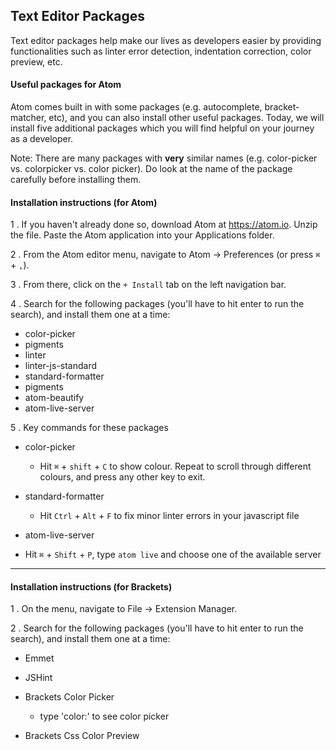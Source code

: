 ## Text Editor Packages

Text editor packages help make our lives as developers easier by providing functionalities such as linter error detection, indentation correction, color preview, etc.

#### Useful packages for Atom

Atom comes built in with some packages \(e.g. autocomplete, bracket-matcher, etc\), and you can also install other useful packages. Today, we will install five additional packages which you will find helpful on your journey as a developer.

Note: There are many packages with **very** similar names \(e.g. color-picker vs. colorpicker vs. color picker\). Do look at the name of the package carefully before installing them.

#### Installation instructions \(for Atom\)

1 . If you haven't already done so, download Atom at [https:\/\/atom.io](https://atom.io). Unzip the file. Paste the Atom application into your Applications folder.

2 . From the Atom editor menu, navigate to Atom -&gt; Preferences \(or press `⌘` + `,`\).

3 . From there, click on the `+ Install` tab on the left navigation bar.

4 . Search for the following packages \(you'll have to hit enter to run the search\), and install them one at a time:

* color-picker
* pigments
* linter
* linter-js-standard
* standard-formatter
* pigments
* atom-beautify
* atom-live-server

5 . Key commands for these packages

<!-- * emmet
  * [http:\/\/docs.emmet.io\/cheat-sheet\/](http://docs.emmet.io/cheat-sheet/)-->

* color-picker
  * Hit `⌘` + `shift` + `C` to show colour. Repeat to scroll through different colours, and press any other key to exit.

* standard-formatter
  * Hit `Ctrl` + `Alt` + `F` to fix minor linter errors in your javascript file

* atom-live-server
 * Hit `⌘` + `Shift` + `P`, type `atom live` and choose one of the available server



---

#### Installation instructions \(for Brackets\)

1 . On the menu, navigate to File -&gt; Extension Manager.

2 .  Search for the following packages \(you'll have to hit enter to run the search\), and install them one at a time:

* Emmet
* JSHint
* Brackets Color Picker
  * type 'color:' to see color picker

* Brackets Css Color Preview

